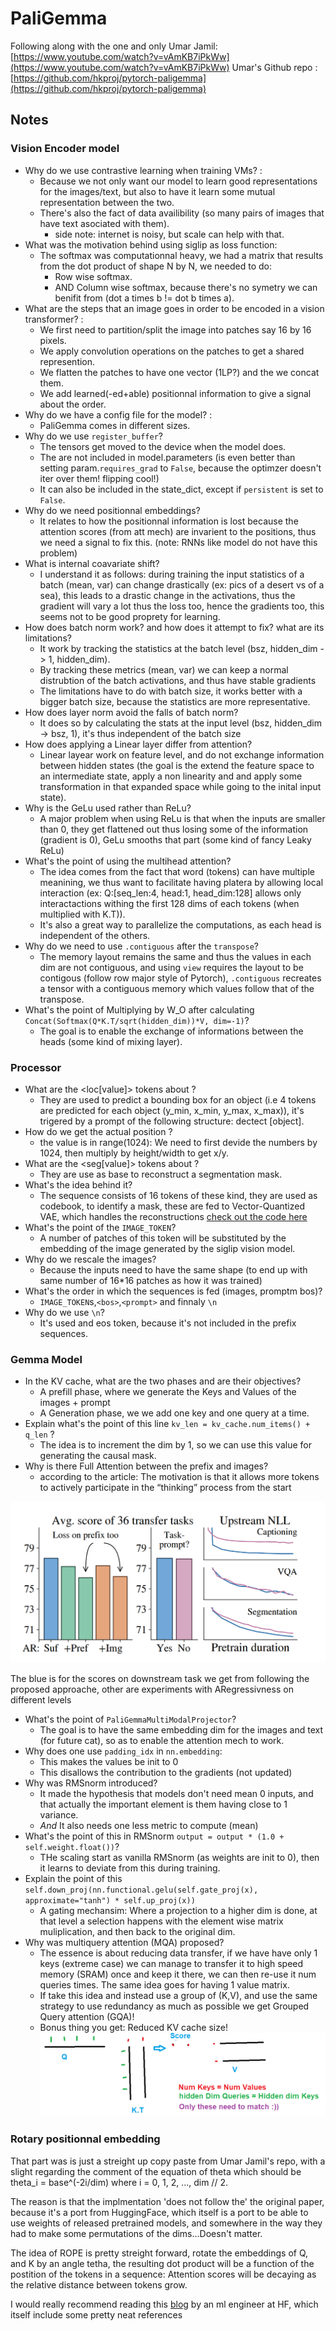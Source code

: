 # PaliGemma

Following along with the one and only Umar Jamil: [https://www.youtube.com/watch?v=vAmKB7iPkWw](https://www.youtube.com/watch?v=vAmKB7iPkWw)
Umar's Github repo : [https://github.com/hkproj/pytorch-paligemma](https://github.com/hkproj/pytorch-paligemma)

## Notes

### Vision Encoder model

- Why do we use contrastive learning when training VMs? :
  - Because we not only want our model to learn good representations for the images/text, but also to have it learn some mutual representation between the two.
  - There's also the fact of data availibility (so many pairs of images that have text asociated with them).
    - side note: internet is noisy, but scale can help with that.
- What was the motivation behind using siglip as loss function:
  - The softmax was computationnal heavy, we had a matrix that results from the dot product of shape N by N, we needed to do:
    - Row wise softmax.
    - AND Column wise softmax, because there's no symetry we can benifit from (dot a times b != dot b times a).
- What are the steps that an image goes in order to be encoded in a vision transformer? :
  - We first need to partition/split the image into patches say 16 by 16 pixels.
  - We apply convolution operations on the patches to get a shared represention.
  - We flatten the patches to have one vector (1LP?) and the we concat them.
  - We add learned(-ed+able) positionnal information to give a signal about the order.
- Why do we have a config file for the model? :
  - PaliGemma comes in different sizes.
- Why do we use `register_buffer`?
  - The tensors get moved to the device when the model does.
  - The are not included in model.parameters (is even better than setting param.`requires_grad` to `False`, because the optimzer doesn't iter over them! flipping cool!)
  - It can also be included in the state_dict, except if `persistent` is set to `False`.
- Why do we need positionnal embeddings?
  - It relates to how the positionnal information is lost because the attention scores (from att mech) are invarient to the positions, thus we need a signal to fix this. (note: RNNs like model do not have this problem)
- What is internal coavariate shift?
  - I understand it as follows: during training the input statistics of a batch (mean, var) can change drastically (ex: pics of a desert vs of a sea), this leads to a drastic change in the activations, thus the gradient will vary a lot thus the loss too, hence the gradients too, this seems not to be good proprety for learning.
- How does batch norm work? and how does it attempt to fix? what are its limitations?
  - It work by tracking the statistics at the batch level (bsz, hidden_dim -> 1, hidden_dim).
  - By tracking these metrics (mean, var) we can keep a normal distrubtion of the batch activations, and thus have stable gradients
  - The limitations have to do with batch size, it works better with a bigger batch size, because the statistics are more representative.
- How does layer norm avoid the falls of batch norm?
  - It does so by calculating the stats at the input level (bsz, hidden_dim -> bsz, 1), it's thus independent of the batch size
- How does applying a Linear layer differ from attention?
  - Linear layear work on feature level, and do not exchange information between hidden states (the goal is the extend the feature space to an intermediate state, apply a non linearity and and apply some transformation in that expanded space while going to the inital input state).
- Why is the GeLu used rather than ReLu?
  - A major problem when using ReLu is that when the inputs are smaller than 0, they get flattened out thus losing some of the information (gradient is 0), GeLu smooths that part (some kind of fancy Leaky ReLu)
- What's the point of using the multihead attention?
  - The idea comes from the fact that word (tokens) can have multiple meanining, we thus want to facilitate having platera by allowing local interaction (ex: Q:[seq_len:4, head:1, head_dim:128] allows only interactactions withing the first 128 dims of each tokens (when multiplied with K.T)).
  - It's also a great way to parallelize the computations, as each head is independent of the others.
- Why do we need to use `.contiguous` after the `transpose`?
  - The memory layout remains the same and thus the values in each dim are not contiguous, and using `view` requires the layout to be contigous (follow row major style of Pytorch), `.contiguous`  recreates a tensor with a contiguous memory which values follow that of the transpose.
- What's the point of Multiplying by W_O after calculating `Concat(Softmax(Q*K.T/sqrt(hidden_dim))*V, dim=-1)`?
  - The goal is to enable the exchange of informations between the heads (some kind of mixing layer).

### Processor

- What are the <loc[value]> tokens about ?
  - They are used to predict a bounding box for an object (i.e 4 tokens are predicted for each object (y_min, x_min, y_max, x_max)), it's trigered by a prompt of the following structure: dectect [object].
- How do we get the actual position ?
  - the value is in range(1024): We need to first devide the numbers by 1024, then multiply by height/width to get x/y.
- What are the <seg[value]> tokens about ?
  - They are use as base to reconstruct a segmentation mask.
- What's the idea behind it?
  - The sequence consists of 16 tokens of these kind, they are used as codebook, to identify a mask, these are fed to Vector-Quantized VAE, which handles the reconstructions [check out the code here](https://huggingface.co/spaces/big-vision/paligemma/blob/main/paligemma_parse.py)
- What's the point of the `IMAGE_TOKEN`?
  - A number of patches of this token will be substituted by the embedding of the image generated by the siglip vision model.
- Why do we rescale the images?
  - Because the inputs need to have the same shape (to end up with same number of 16*16 patches as how it was trained)
- What's the order in which the sequences is fed (images, promptm bos)?
  - `IMAGE_TOKEN`s,`<bos>`,`<prompt>` and finnaly `\n`
- Why do we use `\n`?
  - It's used and eos token, because it's not included in the prefix sequences.

### Gemma Model

- In the KV cache, what are the two phases and are their objectives?
  - A prefill phase, where we generate the Keys and Values of the images + prompt
  - A Generation phase, we we add one key and one query at a time.
- Explain what's the point of this line `kv_len = kv_cache.num_items() + q_len` ?
  - The idea is to increment the dim by 1, so we can use this value for generating the causal mask.
- Why is there Full Attention between the prefix and images?
  - according to the article: The motivation is that it allows more tokens to actively participate in the “thinking” process from the start

![alt text](image.png)

The blue is for the scores on downstream task we get from following the proposed approache, other are experiments with ARegressivness on different levels

- What's the point of `PaliGemmaMultiModalProjector`?
  - The goal is to have the same embedding dim for the images and text (for future cat), so as to enable the attention mech to work.
- Why does one use `padding_idx` in  `nn.embedding`:
  - This makes the values be init to 0
  - This disallows the contribution to the gradients (not updated)
- Why was RMSnorm introduced?
  - It made the hypothesis that models don't need mean 0 inputs, and that actually the important element is them having close to 1 variance.
  - *And* It also needs one less metric to compute (mean)
- What's the point of this in RMSnorm `output = output * (1.0 + self.weight.float())`?
  - THe scaling start as vanilla RMSnorm (as weights are init to 0), then it learns to deviate from this during training.
- Explain the point of this `self.down_proj(nn.functional.gelu(self.gate_proj(x), approximate="tanh") * self.up_proj(x))`
  - A gating mechansim: Where a projection to a higher dim is done, at that level a selection happens with the element wise matrix muliplication, and then back to the original dim.
- Why was multiquery attention (MQA) proposed?
  - The essence is about reducing data transfer, if we have have only 1 keys (extreme case) we can manage to transfer it to high speed memory (SRAM) once and keep it there, we can then re-use it num queries times. The same idea goes for having 1 value matrix. 
  - If take this idea and instead use a group of (K,V), and use the same strategy to use redundancy as much as possible we get Grouped Query attention (GQA)!
  - Bonus thing you get: Reduced KV cache size!
  ![alt text](image-1.png)

### Rotary positionnal embedding

That part was is just a streight up copy paste from Umar Jamil's repo, with a slight regarding the comment of the equation of theta which should be theta_i = base^(-2i/dim) where i = 0, 1, 2, ..., dim // 2.

The reason is that the implmentation 'does not follow the' the original paper, because it's a port from HuggingFace, which itself is a port to be able to use weights of released pretrained models, and somewhere in the way they had to make some permutations of the dims...Doesn't matter.

The idea of ROPE is pretty streight forward, rotate the embeddings of Q, and K by an angle tetha, the resulting dot product will be  a function of the postition of the tokens in a sequence: Attention scores will be decaying as the relative distance between tokens grow.

I would really recommend reading this [blog](https://fleetwood.dev/posts/you-could-have-designed-SOTA-positional-encoding  ) by an ml engineer at HF, which itself include some pretty neat references
